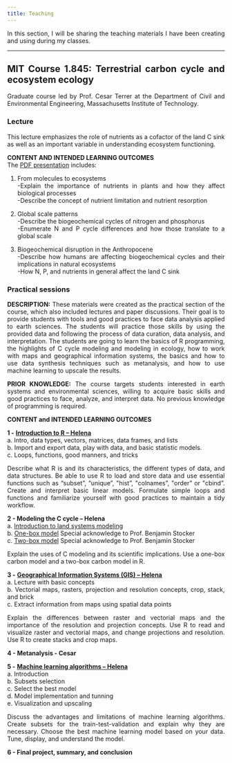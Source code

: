 ```yaml
---
title: Teaching
---
```

<style>body {text-align: justify}</style>

In this section, I will be sharing the teaching materials I have been creating and using during my classes.

---

## MIT Course 1.845: Terrestrial carbon cycle and ecosystem ecology<br/>

Graduate course led by Prof. Cesar Terrer at the Department of Civil and Environmental Engineering, Massachusetts Institute of Technology.<br/>

### Lecture

This lecture emphasizes the role of nutrients as a cofactor of the land C sink as well as an important variable in understanding ecosystem functioning.

**CONTENT AND INTENDED LEARNING OUTCOMES**<br/>
The [PDF presentation](https://github.com/helenavallicrosa/teaching/blob/main/Lecture_Nutrients.pdf) includes:<br/>
1. From molecules to ecosystems<br/>
   -Explain the importance of nutrients in plants and how they affect biological processes<br/>
   -Describe the concept of nutrient limitation and nutrient resorption<br/>

2. Global scale patterns<br/>
   -Describe the biogeochemical cycles of nitrogen and phosphorus<br/>
   -Enumerate N and P cycle differences and how those translate to a global scale<br/>
   
3. Biogeochemical disruption in the Anthropocene<br/>
   -Describe how humans are affecting biogeochemical cycles and their implications in natural ecosystems<br/>
   -How N, P, and nutrients in general affect the land C sink<br/>

### Practical sessions

**DESCRIPTION:** These materials were created as the practical section of the course, which also included lectures and paper discussions. Their goal is to provide students with tools and good practices to face data analysis applied to earth sciences. The students will practice those skills by using the provided data and following the process of data curation, data analysis, and interpretation. The students are going to learn the basics of R programming, the highlights of C cycle modeling and modeling in ecology, how to work with maps and geographical information systems, the basics and how to use data synthesis techniques such as metanalysis, and how to use machine learning to upscale the results.

**PRIOR KNOWLEDGE:** The course targets students interested in earth systems and environmental sciences, willing to acquire basic skills and good practices to face, analyze, and interpret data. No previous knowledge of programming is required.

**CONTENT and INTENDED LEARNING OUTCOMES**

**1 -**	[**Introduction to R – Helena**](https://github.com/helenavallicrosa/teaching/blob/main/1.%20Intro%20to%20R.R)<br/>
    a.	Intro, data types, vectors, matrices, data frames, and lists<br/>
    b.	Import and export data, play with data, and basic statistic models.<br/>
    c.	Loops, functions, good manners, and tricks<br/>
    
Describe what R is and its characteristics, the different types of data, and data structures.
Be able to use R to load and store data and use essential functions such as “subset”, “unique”, "hist”, "colnames”, "order” or "cbind”.
Create and interpret basic linear models.
Formulate simple loops and functions and familiarize yourself with good practices to maintain a tidy workflow.

**2 -	Modeling the C cycle – Helena** <br/>
    a.	[Introduction to land systems modeling](https://github.com/helenavallicrosa/teaching/blob/main/Lecture%20-%20GIS.pdf)<br/>
    b.	[One-box model](https://github.com/helenavallicrosa/teaching/blob/main/2.%20Cmodel_Beta.R) Special acknowledge to Prof. Benjamin Stocker<br/>
    c.	[Two-box model](https://github.com/helenavallicrosa/teaching/blob/main/2.1%202-boxes_Beta.R) Special acknowledge to Prof. Benjamin Stocker<br/>
    
Explain the uses of C modeling and its scientific implications.
Use a one-box carbon model and a two-box carbon model in R.
   
**3 -** [**Geographical Information Systems (GIS) – Helena**](https://github.com/helenavallicrosa/teaching/blob/main/3.%20GIS%20script_Beta.R) <br/>
    a.	Lecture with basic concepts<br/>
    b.	Vectorial maps, rasters, projection and resolution concepts, crop, stack, and brick <br/>
    c.	Extract information from maps using spatial data points<br/>
    
Explain the differences between raster and vectorial maps and the importance of the resolution and projection concepts.
Use R to read and visualize raster and vectorial maps, and change projections and resolution.
Use R to create stacks and crop maps.

**4 -	Metanalysis - Cesar** <br/>

**5 -**	[**Machine learning algorithms – Helena**](https://github.com/helenavallicrosa/teaching/blob/main/4.%20ML%20and%20upscaling_Beta.R) <br/>
    a.	Introduction<br/>
    b.	Subsets selection<br/>
    c.	Select the best model<br/>
    d.	Model implementation and tunning<br/>
    e.	Visualization and upscaling<br/>
    
Discuss the advantages and limitations of machine learning algorithms.
Create subsets for the train-test-validation and explain why they are necessary.
Choose the best machine learning model based on your data.
Tune, display, and understand the model.

**6 -	Final project, summary, and conclusion**





